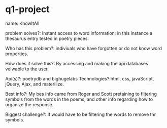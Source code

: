 # q1-project

name: KnowItAll

problem solves?: Instant access to word information; in this instance a thesaurus entry tested in poetry pieces.

Who has this problem?: indiviuals who have forgotten or do not know word properties.

How does it solve this?: By accessing and making the api databases veiwable to the user.

Api(s)?: poetrydb and bighugelabs
Technologies?:html, css, javaScript, jQuery, Ajax, and materilize.

Best info?: My bes info came from Roger and Scott pretaining to filtering symbols from the words in the poems, and other info regarding how to organize the response.

Biggest challenge?: It would have to be filtering the words to remove thr symbols.
